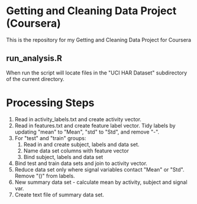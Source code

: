 # Getting and Cleaning Data Project (Coursera)

This is the repository for my Getting and Cleaning Data Project for Coursera 

## run_analysis.R

When run the script will locate files in the "UCI HAR Dataset" subdirectory of the current directory.

# Processing Steps
1. Read in activity_labels.txt and create activity vector.
2. Read in features.txt and create feature label vector. Tidy labels by updating "mean" to "Mean", "std" to "Std", and remove "-".
3. For "test" and "train" groups:
    1. Read in and create subject, labels and data set.
    2. Name data set columns with feature vector
    3. Bind subject, labels and data set
4. Bind test and train data sets and join to activity vector.
5. Reduce data set only where signal variables contact "Mean" or "Std". Remove "()" from labels.
6. New summary data set - calculate mean by activity, subject and signal var.
7. Create text file of summary data set.
